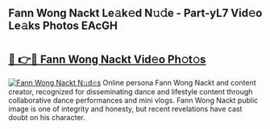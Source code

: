 ## Fann Wong Nackt Le𝚊k𝚎d N𝚞𝚍e - Part-yL7 Vid𝚎o Le𝚊ks Photos EAcGH

# <h2><a href="http://fb4jdmv.evod.top/?m=Fann+Wong+Nackt">🔗 👉🔴 Fann Wong Nackt Vid𝚎o Ph𝚘t𝚘s</a></h2>

[![Fann Wong Nackt N𝚞d𝚎s](https://i.imgur.com/8V9OHl7.gif)](http://fb4jdmv.evod.top/?m=Fann+Wong+Nackt)
Online persona Fann Wong Nackt and content creator, recognized for disseminating dance and lifestyle content through collaborative dance performances and mini vlogs. Fann Wong Nackt public image is one of integrity and honesty, but recent revelations have cast doubt on his character. 

